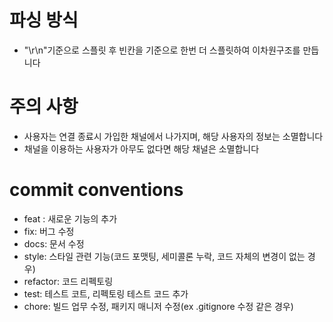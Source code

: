 # 파싱 방식
* "\r\n"기준으로 스플릿 후 빈칸을 기준으로 한번 더 스플릿하여 이차원구조를 만듭니다

# 주의 사항
* 사용자는 연결 종료시 가입한 채널에서 나가지며, 해당 사용자의 정보는 소멸합니다
* 채널을 이용하는 사용자가 아무도 없다면 해당 채널은 소멸합니다

# commit conventions
* feat : 새로운 기능의 추가
* fix: 버그 수정
* docs: 문서 수정
* style: 스타일 관련 기능(코드 포맷팅, 세미콜론 누락, 코드 자체의 변경이 없는 경우)
* refactor: 코드 리펙토링
* test: 테스트 코트, 리펙토링 테스트 코드 추가
* chore: 빌드 업무 수정, 패키지 매니저 수정(ex .gitignore 수정 같은 경우)